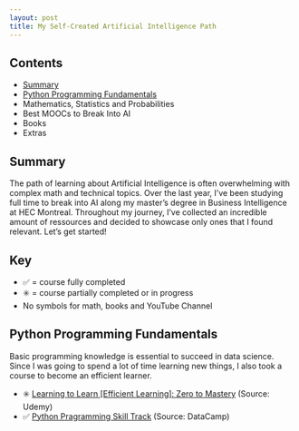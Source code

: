 ```yaml
---
layout: post
title: My Self-Created Artificial Intelligence Path
---
```


## Contents

* [Summary](#summary)
* [Python Programming Fundamentals](#python-programming)
* Mathematics, Statistics and Probabilities
* Best MOOCs to Break Into AI
* Books
* Extras

## Summary

The path of learning about Artificial Intelligence is often overwhelming with complex math and technical topics. Over the last year, I’ve been studying full time to break into AI along my master’s degree in Business Intelligence at HEC Montreal. Throughout my journey, I’ve collected an incredible amount of ressources and decided to showcase only ones that I found relevant. Let’s get started! 

## Key
* ✅ = course fully completed
* ✳️ = course partially completed or in progress
* No symbols for math, books and YouTube Channel

## Python Programming Fundamentals

Basic programming knowledge is essential to succeed in data science. Since I was going to spend a lot of time learning new things, I also took a course to become an efficient learner.

* ✳️ [Learning to Learn [Efficient Learning]: Zero to Mastery](https://www.udemy.com/course/learning-to-learn-efficient-learning-zero-to-mastery/) (Source: Udemy)
* ✅ [Python Pragramming Skill Track](https://www.datacamp.com/tracks/python-programming) (Source: DataCamp)


